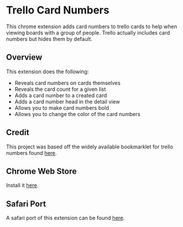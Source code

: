 # Trello Card Numbers
This chrome extension adds card numbers to trello cards to help when viewing boards with a group of people. Trello actually includes card numbers but hides them by default.

## Overview
This extension does the following:
- Reveals card numbers on cards themselves
- Reveals the card count for a given list
- Adds a card number to a created card
- Adds a card number head in the detail view
- Allows you to make card numbers bold
- Allows you to change the color of the card numbers

## Credit
This project was based off the widely available bookmarklet for trello numbers found [here](http://goo.gl/yKfjV).

## Chrome Web Store
Install it [here](https://chrome.google.com/webstore/detail/trello-card-numbers/kadpkdielickimifpinkknemjdipghaf?hl=en&gl=US).

## Safari Port 
A safari port of this extension can be found [here](https://github.com/fourpi/trello-card-numbers-safari).